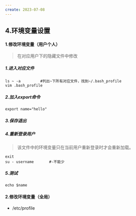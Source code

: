 ```yaml
---
create: 2023-07-08
---
```

## 4.环境变量设置

#### 1.修改环境变量（用户个人）

> 在对应用户下的隐藏文件中修改

##### 1.进入对应文件

```shell
ls ~ -a			#列出~下所有对应文件，找到~/.bash_profile
vim .bash_profile
```

##### 2.加入export命令

```shell
export name="hello"
```

##### 3.保存退出

##### 4.重新登录用户

> 该文件中的环境变量只在当前用户重新登录时才会重新加载。

```shell
exit
su - username		#-不能少
```

##### 5.测试

```shell
echo $name
```

#### 2.修改环境变量（全局）

* /etc/profile

